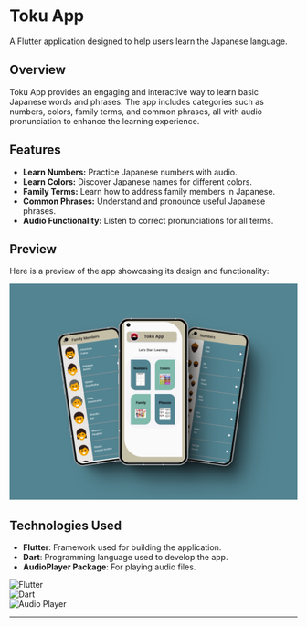 # Toku App

A Flutter application designed to help users learn the Japanese language.

## Overview

Toku App provides an engaging and interactive way to learn basic Japanese words and phrases. The app includes categories such as numbers, colors, family terms, and common phrases, all with audio pronunciation to enhance the learning experience.

## Features

- **Learn Numbers:** Practice Japanese numbers with audio.
- **Learn Colors:** Discover Japanese names for different colors.
- **Family Terms:** Learn how to address family members in Japanese.
- **Common Phrases:** Understand and pronounce useful Japanese phrases.
- **Audio Functionality:** Listen to correct pronunciations for all terms.

## Preview

Here is a preview of the app showcasing its design and functionality:

  
![App Preview](https://raw.githubusercontent.com/moaz-abdeltawab92/Toku_app/master/559shots_so.png)

## **Technologies Used**  

- **Flutter**: Framework used for building the application.  
- **Dart**: Programming language used to develop the app.  
- **AudioPlayer Package**: For playing audio files.  

![Flutter](https://img.shields.io/badge/Flutter-3.10.5-blue)  
![Dart](https://img.shields.io/badge/Dart-2.20-green)  
![Audio Player](https://img.shields.io/badge/Audio%20Player-v2.0-orange)  

---

